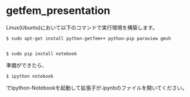 # getfem_presentation

Linux(Ubuntu)において以下のコマンドで実行環境を構築します。

    $ sudo apt-get install python-getfem++ python-pip paraview gmsh


    $ sudo pip install notebook

準備ができたら、

    $ ipython notebook

でIpython-Notebookを起動して拡張子が.ipynbのファイルを開いてください。

